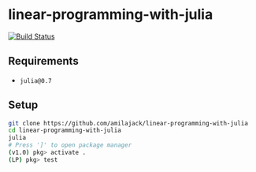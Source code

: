 linear-programming-with-julia
=============================

[![Build Status](https://travis-ci.org/amilajack/linear-programming-with-julia.svg?branch=master)](https://travis-ci.org/amilajack/linear-programming-with-julia)

## Requirements
* `julia@0.7`

## Setup
```bash
git clone https://github.com/amilajack/linear-programming-with-julia
cd linear-programming-with-julia
julia
# Press ']' to open package manager
(v1.0) pkg> activate .
(LP) pkg> test
```
